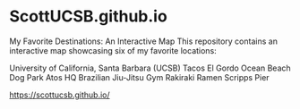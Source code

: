 # ScottUCSB.github.io
My Favorite Destinations: An Interactive Map
This repository contains an interactive map showcasing six of my favorite locations:

University of California, Santa Barbara (UCSB)
Tacos El Gordo
Ocean Beach Dog Park
Atos HQ Brazilian Jiu-Jitsu Gym
Rakiraki Ramen
Scripps Pier

https://scottucsb.github.io/
